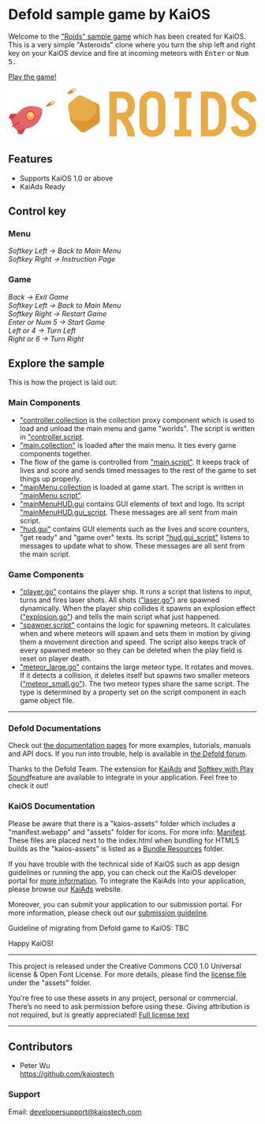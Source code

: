 # Defold sample game by KaiOS

Welcome to the ["Roids" sample game](https://github.com/defold/sample-roids) which has been created for KaiOS. This is a very simple "Asteroids" clone where you turn the ship left and right key on your KaiOS device and fire at incoming meteors with <kbd>Enter</kbd> or <kbd>Num 5</kdb>.

[Play the game!](defold://build)

![roids](doc/roids.png)


## Features
- Supports KaiOS 1.0 or above
- KaiAds Ready

## Control key

### Menu
*Softkey Left -> Back to Main Menu*  
*Softkey Right -> Instruction Page*   

### Game
*Back -> Exit Game*  
*Softkey Left -> Back to Main Menu*  
*Softkey Right -> Restart Game*  
*Enter or Num 5 -> Start Game*  
*Left or 4 -> Turn Left*  
*Right or 6 -> Turn Right*

## Explore the sample

This is how the project is laid out:

### Main Components

* ["controller.collection](defold://open?path=/main/controller/controller.collection) is the collection proxy component which is used to load and unload the main menu and game "worlds". The script is written in ["controller.script](defold://open?path=/main/controller/controller.script).
* ["main.collection"](defold://open?path=/main/main/main.collection) is loaded after the main menu. It ties every game components together.
* The flow of the game is controlled from ["main.script"](defold://open?path=/main/main/main.script). It keeps track of lives and score and sends timed messages to the rest of the game to set things up properly.
* ["mainMenu.collection](defold://open?path=/main/mainMenu/mainMenu.collection) is loaded at game start. The script is written in ["mainMenu.script"](defold://open?path=/main/main/main.script).
* ["mainMenuHUD.gui](defold://open?path=/main/mainMenu/mainMenuHUD.gui) contains GUI elements of text and logo. Its script ["mainMenuHUD.gui_script](defold://open?path=/main/mainMenu/mainMenuHUD.gui_script). These messages are all sent from main script.
* ["hud.gui"](defold://open?path=/main/main/hud.gui) contains GUI elements such as the lives and score counters, "get ready" and "game over" texts. Its script ["hud.gui_script"](defold://open?path=/main/main/hud.gui_script) listens to messages to update what to show. These messages are all sent from the main script.

### Game Components

* ["player.go"](defold://open?path=/main/main/states/player.go) contains the player ship. It runs a script that listens to input, turns and fires laser shots. All shots (["laser.go"](defold://open?path=/main/main/states/laser.go)) are spawned dynamically. When the player ship collides it spawns an explosion effect (["explosion.go"](defold://open?path=/main/main/states/explosion.go)) and tells the main script what just happened.
* ["spawner.script"](defold://open?path=/main/main/states/spawner.script) contains the logic for spawning meteors. It calculates when and where meteors will spawn and sets them in motion by giving them a movement direction and speed. The script also keeps track of every spawned meteor so they can be deleted when the play field is reset on player death.
* ["meteor_large.go"](defold://open?path=/main/main/states/meteor_large.go) contains the large meteor type. It rotates and moves. If it detects a collision, it deletes itself but spawns two smaller meteors (["meteor_small.go"](defold://open?path=/main/main/states/meteor_small.go)). The two meteor types share the same script. The type is determined by a property set on the script component in each game object file.

----

### Defold Documentations

Check out [the documentation pages](https://defold.com/learn) for more examples, tutorials, manuals and API docs. If you run into trouble, help is available in [the Defold forum](https://forum.defold.com).

Thanks to the Defold Team. The extension for [KaiAds](https://github.com/defold/extension-kaiads) and [Softkey with Play Sound](https://github.com/defold/extension-kaios)feature are available to integrate in your application. Feel free to check it out!

### KaiOS Documentation

Please be aware that there is a "kaios-assets" folder which includes a "manifest.webapp" and "assets" folder for icons. For more info: [Manifest](https://developer.kaiostech.com/getting-started/main-concepts/manifest). These files are placed next to the index.html when bundling for HTML5 builds as the "kaios-assets" is listed as a [Bundle Resources](https://defold.com/manuals/project-settings/#bundle-resources) folder.

If you have trouble with the technical side of KaiOS such as app design guidelines or running the app, you can check out the KaiOS developer portal for [more information](https://developer.kaiostech.com/). To integrate the KaiAds into your application, please browse our [KaiAds](https://kaiads.com/) website.

Moreover, you can submit your application to our submission portal. For more information, please check out our [submission guideline](https://developer.kaiostech.com/submit-to-kaistore).

Guideline of migrating from Defold game to KaiOS: TBC

Happy KaiOS!

----

This project is released under the Creative Commons CC0 1.0 Universal license & Open Font License. For more details, please find the [license file](assets/LICENSE.md) under the "assets" folder. 

You’re free to use these assets in any project, personal or commercial. There’s no need to ask permission before using these. Giving attribution is not required, but is greatly appreciated!
[Full license text](https://creativecommons.org/publicdomain/zero/1.0)

----

## Contributors

- Peter Wu  
https://github.com/kaiostech


### Support

Email: <a href="mailto:developersupport@kaiostech.com">developersupport@kaiostech.com</a>
